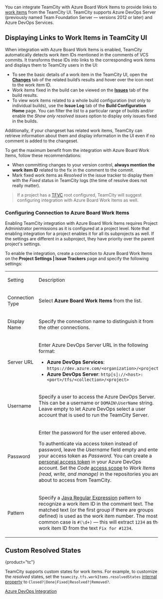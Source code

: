 [//]: # (title: Azure Board Work Items)
[//]: # (auxiliary-id: Azure Board Work Items;Integrating TeamCity with Team Foundation Work Items;Team Foundation Work Items)

You can integrate TeamCity with Azure Board Work Items to provide links to [work items](https://docs.microsoft.com/en-us/azure/devops/boards/work-items/about-work-items?view=azure-devops&tabs=agile-process) from the TeamCity UI. TeamCity supports Azure DevOps Server (previously named Team Foundation Server — versions 2012 or later) and Azure DevOps Services.

## Displaying Links to Work Items in TeamCity UI

When integration with Azure Board Work Items is enabled, TeamCity automatically detects work item IDs mentioned in the comments of VCS commits. It transforms these IDs into links to the corresponding work items and displays them to TeamCity users in the UI:
* To see the basic details of a work item in the TeamCity UI, open the __[Changes](working-with-build-results.md#Changes)__ tab of the related build’s results and hover over the icon next to the work item ID.
* Work items fixed in the build can be viewed on the __[Issues](working-with-build-results.md#Related+Issues)__ tab of the build results.
* To view work items related to a whole build configuration (not only to individual builds), use the __Issue Log__ tab of the __Build Configuration Home__ page. You can filter the list to a particular range of builds and/or enable the _Show only resolved issues_ option to display only issues fixed in the builds.

Additionally, if your changeset has related work items, TeamCity can retrieve information about them and display information in the UI even if no comment is added to the changeset.

To get the maximum benefit from the integration with Azure Board Work Items, follow these recommendations:
* When committing changes to your version control, __always mention the work item ID__ related to the fix in the comment to the commit.
* Mark fixed work items as _Resolved_ in the issue tracker to display them with the _Fixed_ status in TeamCity logs (the time of resolve does not really matter).

>If a project has a [TFVC](azure-devops-server.md) root configured, TeamCity will suggest configuring integration with Azure Board Work Items as well.

### Configuring Connection to Azure Board Work Items

Enabling TeamCity integration with Azure Board Work Items requires Project Administrator permissions as it is configured at a project level. Note that enabling integration for a project enables it for all its subprojects as well. If the settings are different in a subproject, they have priority over the parent project's settings.

To enable the integration, create a connection to Azure Board Work Items on the __Project Settings | Issue Trackers__ page and specify the following settings:

<table><tr>

<td>

Setting

</td>

<td>

Description

</td></tr><tr>

<td>

Connection Type

</td>

<td>

Select __Azure Board Work Items__ from the list.

</td></tr><tr>

<td>

Display Name

</td>

<td>

Specify the connection name to distinguish it from the other connections.

</td></tr><tr>

<td>

Server URL

</td>

<td>

Enter Azure DevOps Server URL in the following format:
* __Azure DevOps Services__: `https://dev.azure.com/<organization>/<project>`
* __Azure DevOps Server__: `http[s]://<host>:<port>/tfs/<collection>/<project>`

</td></tr><tr>

<td>

Username

</td>

<td>

Specify a user to access the Azure DevOps Server. This can be a username or `DOMAIN\UserName` string.   
Leave empty to let Azure DevOps select a user account that is used to run the TeamCity Server.

</td></tr><tr>

<td>

Password

</td>

<td>

Enter the password for the user entered above.

To authenticate via access token instead of password, leave the _Username_ field empty and enter your access token as _Password_. You can create a [personal access token](https://www.visualstudio.com/en-us/docs/setup-admin/team-services/use-personal-access-tokens-to-authenticate) in your Azure DevOps account. Set the _Code_ [access scope](#Required+Access+Scope) to _Work Items (read, write, and manage)_ in the repositories you are about to access from TeamCity.

</td></tr><tr>

<td>

Pattern

</td>

<td>

Specify a [Java Regular Expression](http://java.sun.com/j2se/1.5.0/docs/api/java/util/regex/Pattern.html) pattern to recognize a work item ID in the comment text. The matched text (or the first group if there are groups defined) is used as the work item number. The most common case is `#(\d+)` — this will extract `1234` as the work item ID from the text `Fix for #1234`.

</td></tr></table>

## Custom Resolved States
{product="tc"}

TeamCity supports custom states for work items. For example, to customize the _resolved_ states, set the `teamcity.tfs.workItems.resolvedStates` [internal property](server-startup-properties.md#TeamCity+Internal+Properties) to `Closed?|Done|Fixed|Resolved?|Removed?`.

<seealso>
        <category ref="admin-guide">
            <a href="azure-devops-server.md">Azure DevOps Integration</a>
        </category>
</seealso>